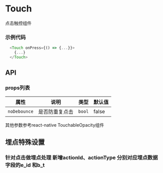 # Touch
点击触控组件

### 示例代码

```javascript
  <Touch onPress={() => {...}}>
    {...}
  </Touch>

```

## API

### props列表

属性 | 说明 | 类型 | 默认值
----|------|-----|-----------
| `noDebounce` | 是否防重复点击 | `bool` | false |

其他参数参考react-native TouchableOpacity组件


## 埋点特殊设置

### 针对点击做埋点处理  新增actionId、actionType 分别对应埋点数据字段的e_id 和b_t